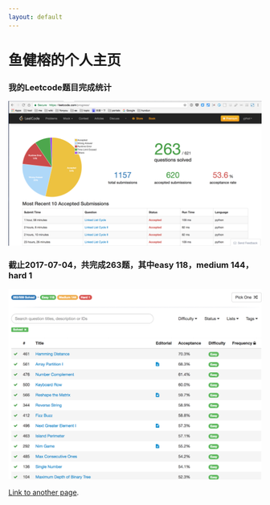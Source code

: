 ```yaml
---
layout: default
---
```


# [](#header-1)鱼健榕的个人主页

### [](#header-1)我的Leetcode题目完成统计

![](yjrhot_leetcode_submissons.jpg)


### [](#header-1)截止2017-07-04，共完成263题，其中easy 118，medium 144，hard 1
![](leetcode_263.jpg)


[Link to another page](another-page).
